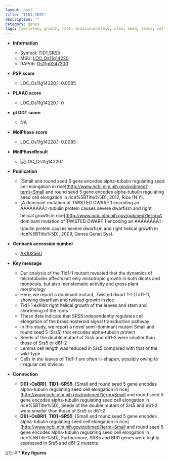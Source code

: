 ```yaml
---
layout: post
title: "TID1,SRS5"
description: ""
category: genes
tags: [meristem, growth, root, brassinosteroid, stem, seed, lemma, cell elongation, dwarf, cell division]
---
```


* **Information**  
    + Symbol: TID1,SRS5  
    + MSU: [LOC_Os11g14220](http://rice.plantbiology.msu.edu/cgi-bin/ORF_infopage.cgi?orf=LOC_Os11g14220)  
    + RAPdb: [Os11g0247300](http://rapdb.dna.affrc.go.jp/viewer/gbrowse_details/irgsp1?name=Os11g0247300)  

* **PSP score**  
    + LOC_Os11g14220.1: 0.0085 

* **PLAAC score**  
    + LOC_Os11g14220.1: 0 

* **pLDDT score**
    + NA


* **MolPhase score**
    + LOC_Os11g14220.1: 0.0085

* **MolPhaseResult**
    + ![LOC_Os11g14220.1](https://ricepsp.github.io/pictures/LOC_Os11g/LOC_Os11g14220.1.png)

* **Publication**  
    + [Small and round seed 5 gene encodes alpha-tubulin regulating seed cell elongation in rice](http://www.ncbi.nlm.nih.gov/pubmed?term=Small and round seed 5 gene encodes alpha-tubulin regulating seed cell elongation in rice%5BTitle%5D), 2012, Rice (N Y).
    + [A dominant mutation of TWISTED DWARF 1 encoding an ÃÂÃÂÃÂÃÂ±-tubulin protein causes severe dwarfism and right helical growth in rice](http://www.ncbi.nlm.nih.gov/pubmed?term=A dominant mutation of TWISTED DWARF 1 encoding an ÃÂÃÂÃÂÃÂ±-tubulin protein causes severe dwarfism and right helical growth in rice%5BTitle%5D), 2009, Genes Genet Syst.

* **Genbank accession number**  
    + [AK102560](http://www.ncbi.nlm.nih.gov/nuccore/AK102560)

* **Key message**  
    + Our analysis of the Tid1-1 mutant revealed that the dynamics of microtubules affects not only anisotropic growth in both dicots and monocots, but also meristematic activity and gross plant morphology
    + Here, we report a dominant mutant, Twisted dwarf 1-1 (Tid1-1), showing dwarfism and twisted growth in rice
    + Tid1-1 exhibit right helical growth of the leaves and stem and shortening of the roots
    + These data indicate that SRS5 independently regulates cell elongation of the brassinosteroid signal transduction pathway
    + In this study, we report a novel semi-dominant mutant Small and round seed 5 (Srs5) that encodes alpha-tubulin protein
    + Seeds of the double mutant of Srs5 and d61-2 were smaller than those of Srs5 or d61-2
    + Lemma cell length was reduced in Srs5 compared with that of the wild-type
    + Cells in the leaves of Tid1-1 are often ill-shapen, possibly owing to irregular cell division

* **Connection**  
    + __D61~OsBRI1__, __TID1~SRS5__, [Small and round seed 5 gene encodes alpha-tubulin regulating seed cell elongation in rice](http://www.ncbi.nlm.nih.gov/pubmed?term=Small and round seed 5 gene encodes alpha-tubulin regulating seed cell elongation in rice%5BTitle%5D), Seeds of the double mutant of Srs5 and d61-2 were smaller than those of Srs5 or d61-2
    + __D61~OsBRI1__, __TID1~SRS5__, [Small and round seed 5 gene encodes alpha-tubulin regulating seed cell elongation in rice](http://www.ncbi.nlm.nih.gov/pubmed?term=Small and round seed 5 gene encodes alpha-tubulin regulating seed cell elongation in rice%5BTitle%5D), Furthermore, SRS5 and BRI1 genes were highly expressed in Srs5 and d61-2 mutants

[//]: # * **Key figures**  


